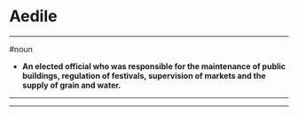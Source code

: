 # Aedile
---
#noun
- **An elected official who was responsible for the maintenance of public buildings, regulation of festivals, supervision of markets and the supply of grain and water.**
---
---
